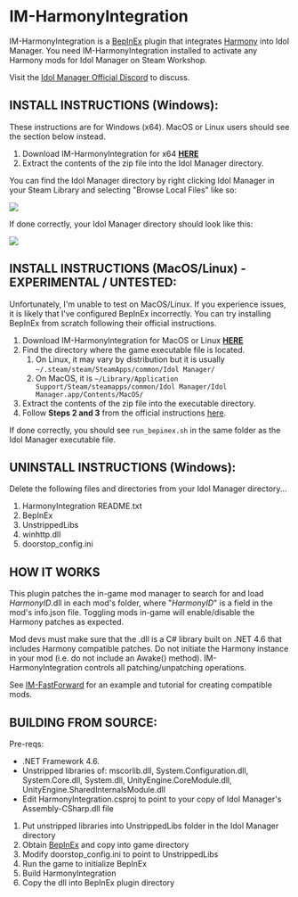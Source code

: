 
# IM-HarmonyIntegration
IM-HarmonyIntegration is a [BepInEx](https://github.com/BepInEx/BepInEx) plugin that integrates [Harmony](https://github.com/pardeike/Harmony) into Idol Manager. You need IM-HarmonyIntegration installed to activate any Harmony mods for Idol Manager on Steam Workshop. 

Visit the [Idol Manager Official Discord](https://discord.com/invite/83ywHbP) to discuss.

## INSTALL INSTRUCTIONS (Windows): 

These instructions are for Windows (x64). MacOS or Linux users should see the section below instead. 

1. Download IM-HarmonyIntegration for x64 **[HERE](https://github.com/ui3TD/IM-HarmonyIntegration/releases/download/1.1/IM-HarmonyIntegration.x64.zip)**
2. Extract the contents of the zip file into the Idol Manager directory. 

You can find the Idol Manager directory by right clicking Idol Manager in your Steam Library and selecting "Browse Local Files" like so:
<p align="left">
<img src="https://i.imgur.com/RnD3WjU.jpg" />
</p>

If done correctly, your Idol Manager directory should look like this:
<p align="left">
<img src="https://i.imgur.com/ugUG24I.png" />
</p>

## INSTALL INSTRUCTIONS (MacOS/Linux) - EXPERIMENTAL / UNTESTED: 

Unfortunately, I'm unable to test on MacOS/Linux. If you experience issues, it is likely that I've configured BepInEx incorrectly. You can try installing BepInEx from scratch following their official instructions.

1. Download IM-HarmonyIntegration for MacOS or Linux **[HERE](https://github.com/ui3TD/IM-HarmonyIntegration/releases/tag/1.1)**
2. Find the directory where the game executable file is located.
	1. On Linux, it may vary by distribution but it is usually `~/.steam/steam/SteamApps/common/Idol Manager/`
	2. On MacOS, it is `~/Library/Application Support/Steam/steamapps/common/Idol Manager/Idol Manager.app/Contents/MacOS/`
3. Extract the contents of the zip file into the executable directory.
4. Follow **Steps 2 and 3** from the official instructions [here](https://docs.bepinex.dev/articles/advanced/steam_interop.html?tabs=tabid-2).

If done correctly, you should see `run_bepinex.sh` in the same folder as the Idol Manager executable file.

## UNINSTALL INSTRUCTIONS (Windows):
Delete the following files and directories from your Idol Manager directory...
1. HarmonyIntegration README.txt
2. BepInEx
3. UnstrippedLibs
4. winhttp.dll
5. doorstop_config.ini

## HOW IT WORKS

This plugin patches the in-game mod manager to search for and load _HarmonyID_.dll in each mod's folder, where "_HarmonyID_" is a field in the mod's info.json file. Toggling mods in-game will enable/disable the Harmony patches as expected. 

Mod devs must make sure that the .dll is a C# library built on .NET 4.6 that includes Harmony compatible patches. Do not initiate the Harmony instance in your mod (i.e. do not include an Awake() method). IM-HarmonyIntegration controls all patching/unpatching operations.

See [IM-FastForward](https://github.com/ui3TD/IM-FastForward) for an example and tutorial for creating compatible mods.

## BUILDING FROM SOURCE:
Pre-reqs:
- .NET Framework 4.6.
- Unstripped libraries of: mscorlib.dll, System.Configuration.dll, System.Core.dll, System.dll, UnityEngine.CoreModule.dll, UnityEngine.SharedInternalsModule.dll
- Edit HarmonyIntegration.csproj to point to your copy of Idol Manager's Assembly-CSharp.dll file

1. Put unstripped libraries into UnstrippedLibs folder in the Idol Manager directory
2. Obtain [BepInEx](https://github.com/BepInEx/BepInEx) and copy into game directory
3. Modify doorstop_config.ini to point to UnstrippedLibs
4. Run the game to initialize BepInEx
5. Build HarmonyIntegration
6. Copy the dll into BepInEx plugin directory
